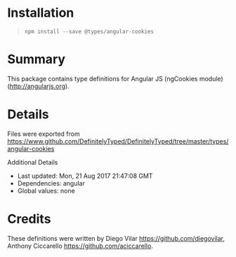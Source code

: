 # Installation
> `npm install --save @types/angular-cookies`

# Summary
This package contains type definitions for Angular JS (ngCookies module) (http://angularjs.org).

# Details
Files were exported from https://www.github.com/DefinitelyTyped/DefinitelyTyped/tree/master/types/angular-cookies

Additional Details
 * Last updated: Mon, 21 Aug 2017 21:47:08 GMT
 * Dependencies: angular
 * Global values: none

# Credits
These definitions were written by Diego Vilar <https://github.com/diegovilar>, Anthony Ciccarello <https://github.com/aciccarello>.
